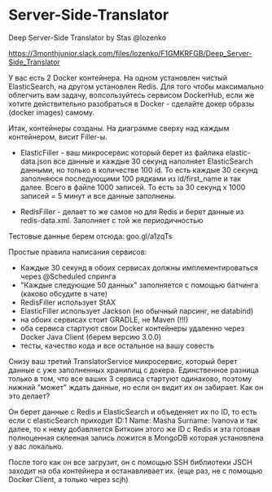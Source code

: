 # Server-Side-Translator
Deep Server-Side Translator by Stas @lozenko

https://3monthjunior.slack.com/files/lozenko/F1GMKRFGB/Deep_Server-Side_Translator

У вас есть 2 Docker контейнера. На одном установлен чистый ElasticSearch, на другом установлен Redis. Для того чтобы максимально облегчить вам задачу, вопсользуйтесь сервисом DockerHub, если же хотите действительно разобраться в Docker - сделайте докер образы (docker images) самому.

Итак, контейнеры созданы. На диаграмме сверху над каждым контейнером, висит Filler-ы.

* ElasticFiller - ваш микросервис который берет из файлика elastic-data.json все данные и каждые 30 секунд наполняет ElasticSearch данными, но только в количестве 100 id. То есть каждые 30 секунд заполняюся последующими 100 рядками из id/first_name и так далее. Всего в файле 1000 записей. То есть за 30 секунд x 1000 записей = 5 минут и все данные заполнены.

* RedisFiller - делает то же самое но для Redis и берет данные из redis-data.xml. Заполняет с той же периодичностью

Тестовые данные берем отсюда: goo.gl/a1zqTs

Простые правила написания сервисов:
* Каждые 30 секунд в обоих сервисах должны имплементироваться через @Scheduled спринга
* "Каждые следующие 50 данных" заполняется с помощью батчинга (каково обсудите в чате)
* RedisFiller использует StAX
* ElasticFiller использует Jackson (но обычный парсинг, не databind)
* на обоих сервисах стоит GRADLE, не Maven (!!!)
* оба сервиса стартуют свои Docker контейнеры удаленно через Docker Java Client (берем версию 3.0.0)
* тесты, качество кода и все остальное на вашу совесть

Снизу ваш третий TranslatorService микросервис, который берет данные с уже заполненных хранилищ с докера. Единственное разница только в том, что все ваших 3 сервиса стартуют одинаково, поэтому нижний "может" ждать данные, но если он видит их он забирает.
Как он это делает?

Он берет данные с Redis и ElasticSearch и объеденяет их по ID, то есть если с elasticSearch приходит ID:1 Name: Masha Surname: Ivanova и так далее, то к нему добавляется Биткоин этого же ID с Redis и эта готовая полноценная склееная запись ложится в MongoDB которая установлена у вас локально.

После того как он все загрузит, он c помощью SSH библиотеки JSCH заходит на оба контейнера и останавливает их. (еще раз, не с помощью Docker Client, а только через scjh)
